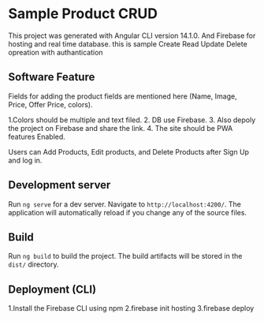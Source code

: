 # Sample Product CRUD

This project was generated with Angular CLI version 14.1.0. And Firebase for hosting and real time database.
this is sample Create Read Update Delete opreation with authantication 

## Software Feature

Fields for adding the product fields are mentioned here (Name, Image, Price, Offer Price, colors). 

1.Colors should be multiple and text filed.
2. DB use Firebase.
3. Also depoly the project on Firebase and share the link. 
4. The site should be PWA features Enabled.

Users can Add Products, Edit products, and Delete Products after Sign Up and log in. 


## Development server

Run `ng serve` for a dev server. Navigate to `http://localhost:4200/`. The application will automatically reload if you change any of the source files.

## Build

Run `ng build` to build the project. The build artifacts will be stored in the `dist/` directory.

## Deployment (CLI)

1.Install the Firebase CLI using npm
2.firebase init hosting
3.firebase deploy
